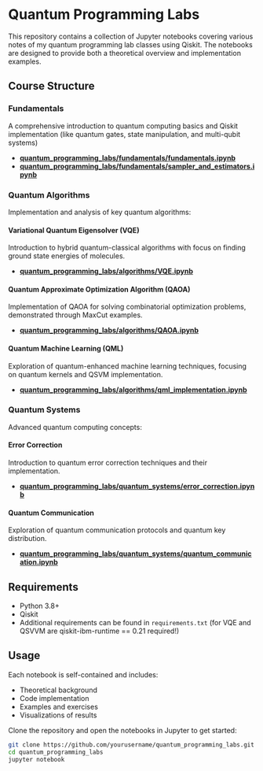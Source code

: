 # Quantum Programming Labs

This repository contains a collection of Jupyter notebooks covering various notes of my quantum programming lab classes using Qiskit. The notebooks are designed to provide both a theoretical overview and implementation examples.

## Course Structure

### Fundamentals
A comprehensive introduction to quantum computing basics and Qiskit implementation (like quantum gates, state manipulation, and multi-qubit systems)
- [**quantum_programming_labs/fundamentals/fundamentals.ipynb**](fundamentals/basic_circuits.ipynb)
- [**quantum_programming_labs/fundamentals/sampler_and_estimators.ipynb**](fundamentals/sampler_and_estimators.ipynb)

### Quantum Algorithms
Implementation and analysis of key quantum algorithms:

#### Variational Quantum Eigensolver (VQE)
Introduction to hybrid quantum-classical algorithms with focus on finding ground state energies of molecules.
- [**quantum_programming_labs/algorithms/VQE.ipynb**](algorithms/VQE.ipynb)

#### Quantum Approximate Optimization Algorithm (QAOA)
Implementation of QAOA for solving combinatorial optimization problems, demonstrated through MaxCut examples.
- [**quantum_programming_labs/algorithms/QAOA.ipynb**](algorithms/QAOA.ipynb)

#### Quantum Machine Learning (QML)
Exploration of quantum-enhanced machine learning techniques, focusing on quantum kernels and QSVM implementation.
- [**quantum_programming_labs/algorithms/qml_implementation.ipynb**](algorithms/qml_implementation.ipynb)

### Quantum Systems
Advanced quantum computing concepts:

#### Error Correction
Introduction to quantum error correction techniques and their implementation.
- [**quantum_programming_labs/quantum_systems/error_correction.ipynb**](quantum_systems/error_correction.ipynb)

#### Quantum Communication
Exploration of quantum communication protocols and quantum key distribution.
- [**quantum_programming_labs/quantum_systems/quantum_communication.ipynb**](quantum_systems/quantum_communication.ipynb)

## Requirements
- Python 3.8+
- Qiskit
- Additional requirements can be found in `requirements.txt` (for VQE and QSVVM are qiskit-ibm-runtime == 0.21 required!)

## Usage
Each notebook is self-contained and includes:
- Theoretical background
- Code implementation
- Examples and exercises
- Visualizations of results

Clone the repository and open the notebooks in Jupyter to get started:
```bash
git clone https://github.com/yourusername/quantum_programming_labs.git
cd quantum_programming_labs
jupyter notebook